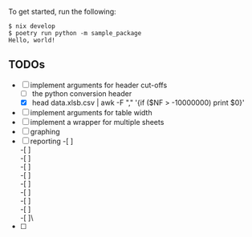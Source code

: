 To get started, run the following:

```
$ nix develop
$ poetry run python -m sample_package
Hello, world!
```

## TODOs

-[ ] implement arguments for header cut-offs
  - [ ] the python conversion header
  - [x] head data.xlsb.csv | awk -F "," '{if ($NF > -10000000) print $0}'
-[ ] implement arguments for table width
-[ ] implement a wrapper for multiple sheets
-[ ] graphing
-[ ] reporting
-[ ]\
-[ ]\
-[ ]\
-[ ]\
-[ ]\
-[ ]\
-[ ]\
-[ ]\
-[ ]\
-[ ]\
-[ ]
